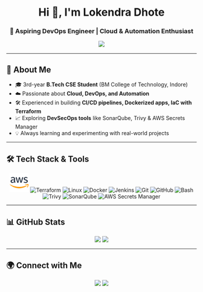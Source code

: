 <h1 align="center">Hi 👋, I'm Lokendra Dhote</h1>
<h3 align="center">🚀 Aspiring DevOps Engineer | Cloud & Automation Enthusiast</h3>

<p align="center">
  <img src="https://media.giphy.com/media/coxQHKASG60HrHtvkt/giphy.gif" width="300"/>
</p>

---

## 🌟 About Me
- 🎓 3rd-year **B.Tech CSE Student** (BM College of Technology, Indore)
- ☁️ Passionate about **Cloud, DevOps, and Automation**
- 🛠️ Experienced in building **CI/CD pipelines, Dockerized apps, IaC with Terraform**
- 📈 Exploring **DevSecOps tools** like SonarQube, Trivy & AWS Secrets Manager
- 💡 Always learning and experimenting with real-world projects

---

## 🛠️ Tech Stack & Tools

<p align="center">
  <!-- Cloud -->
  <img src="https://raw.githubusercontent.com/devicons/devicon/master/icons/amazonwebservices/amazonwebservices-original.svg" height="50" alt="AWS"/>
  <img src="https://cdn.jsdelivr.net/gh/devicons/devicon/icons/terraform/terraform-original.svg" height="50" alt="Terraform"/>
  <img src="https://cdn.jsdelivr.net/gh/devicons/devicon/icons/linux/linux-original.svg" height="50" alt="Linux"/>
  
  <!-- DevOps -->
  <img src="https://cdn.jsdelivr.net/gh/devicons/devicon/icons/docker/docker-original.svg" height="50" alt="Docker"/>
  <img src="https://cdn.jsdelivr.net/gh/devicons/devicon/icons/jenkins/jenkins-original.svg" height="50" alt="Jenkins"/>
  <img src="https://cdn.jsdelivr.net/gh/devicons/devicon/icons/git/git-original.svg" height="50" alt="Git"/>
  <img src="https://cdn.jsdelivr.net/gh/devicons/devicon/icons/github/github-original.svg" height="50" alt="GitHub"/>
  <img src="https://cdn.jsdelivr.net/gh/devicons/devicon/icons/bash/bash-original.svg" height="50" alt="Bash"/>

  <!-- DevSecOps -->
  <img src="https://aquasecurity.github.io/trivy/v0.18.3/logo.png" height="50" alt="Trivy"/>
  <img src="https://cdn.worldvectorlogo.com/logos/sonarqube.svg" height="50" alt="SonarQube"/>
  <img src="https://raw.githubusercontent.com/mxabierto/assets/master/logos/aws-secrets-manager.png" height="50" alt="AWS Secrets Manager"/>
</p>

---

## 📊 GitHub Stats
<p align="center">
  <img src="https://github-readme-stats.vercel.app/api?username=lokendra&show_icons=true&theme=tokyonight" height="150"/>
  <img src="https://github-readme-streak-stats.herokuapp.com/?user=lokendra&theme=tokyonight" height="150"/>
</p>

---

## 🌍 Connect with Me
<p align="center">
  <a href="https://linkedin.com/in/lokendra-dhote-b47152257"><img src="https://cdn.jsdelivr.net/gh/devicons/devicon/icons/linkedin/linkedin-original.svg" height="40"/></a>
  <a href="https://github.com/lokendra"><img src="https://cdn.jsdelivr.net/gh/devicons/devicon/icons/github/github-original.svg" height="40"/></a>
</p>
